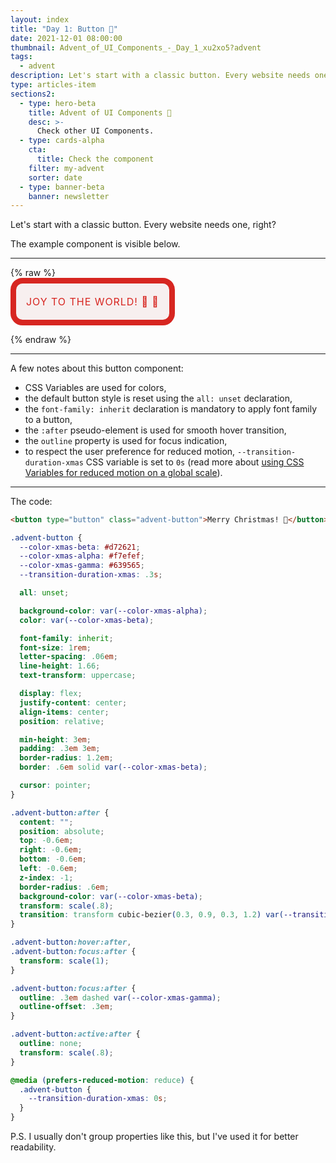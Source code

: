 ```yaml
---
layout: index
title: "Day 1: Button 🎅"
date: 2021-12-01 08:00:00
thumbnail: Advent_of_UI_Components_-_Day_1_xu2xo5?advent
tags:
  - advent
description: Let's start with a classic button. Every website needs one, right?
type: articles-item
sections2:
  - type: hero-beta
    title: Advent of UI Components 🎄
    desc: >-
      Check other UI Components.
  - type: cards-alpha
    cta:
      title: Check the component
    filter: my-advent
    sorter: date
  - type: banner-beta
    banner: newsletter
---
```


Let's start with a classic button. Every website needs one, right?

The example component is visible below.

---

{% raw %}
<button class="advent-button">Joy to the world! 🎄 🎅</button>
<style>
.advent-button {
  --color-xmas-alpha: #f7efef;
  --color-xmas-beta: #d72621;
  --color-xmas-gamma: #639565;
  --transition-duration-xmas: .3s;
  all: unset;
  background-color: var(--color-xmas-alpha);
  color: var(--color-xmas-beta);
  font-family: inherit;
  font-size: 1rem;
  letter-spacing: .06em;
  line-height: 1.66;
  text-transform: uppercase;
  display: flex;
  justify-content: center;
  align-items: center;
  position: relative;
  min-height: 3em;
  padding: .3em 1em;
  border-radius: 1.2em;
  border: .6em solid var(--color-xmas-beta);
  cursor: pointer;
}
.advent-button:after {
  content: "";
  position: absolute;
  top: -0.6em;
  right: -0.6em;
  bottom: -0.6em;
  left: -0.6em;
  z-index: -1;
  border-radius: .6em;
  background-color: var(--color-xmas-beta);
  transform: scale(.8);
  transition: transform cubic-bezier(0.3, 0.9, 0.3, 1.2) var(--transition-duration-xmas);
}
.advent-button:hover:after,
.advent-button:focus:after {
  transform: scale(1);
}
.advent-button:focus:after {
  outline: .3em dashed var(--color-xmas-gamma);
  outline-offset: .3em;
}
.advent-button:active:after {
  outline: none;
  transform: scale(.8);
}
@media (prefers-reduced-motion: reduce) {
  .advent-button {
    --transition-duration-xmas: 0s;
  }
}
</style>
{% endraw %}

---

A few notes about this button component:

- CSS Variables are used for colors,
- the default button style is reset using the `all: unset` declaration,
- the `font-family: inherit` declaration is mandatory to apply font family to a button,
- the `:after` pseudo-element is used for smooth hover transition,
- the `outline` property is used for focus indication,
- to respect the user preference for reduced motion, `--transition-duration-xmas` CSS variable is set to `0s` (read more about [using CSS Variables for reduced motion on a global scale](/articles/using-css-variables-for-reduced-motion-on-a-global-scale/)).

---

The code:

```html
<button type="button" class="advent-button">Merry Christmas! 🎄</button>
```

```css
.advent-button {
  --color-xmas-beta: #d72621;
  --color-xmas-alpha: #f7efef;
  --color-xmas-gamma: #639565;
  --transition-duration-xmas: .3s;

  all: unset;

  background-color: var(--color-xmas-alpha);
  color: var(--color-xmas-beta);

  font-family: inherit;
  font-size: 1rem;
  letter-spacing: .06em;
  line-height: 1.66;
  text-transform: uppercase;

  display: flex;
  justify-content: center;
  align-items: center;
  position: relative;

  min-height: 3em;
  padding: .3em 3em;
  border-radius: 1.2em;
  border: .6em solid var(--color-xmas-beta);

  cursor: pointer;
}

.advent-button:after {
  content: "";
  position: absolute;
  top: -0.6em;
  right: -0.6em;
  bottom: -0.6em;
  left: -0.6em;
  z-index: -1;
  border-radius: .6em;
  background-color: var(--color-xmas-beta);
  transform: scale(.8);
  transition: transform cubic-bezier(0.3, 0.9, 0.3, 1.2) var(--transition-duration-xmas);
}

.advent-button:hover:after,
.advent-button:focus:after {
  transform: scale(1);
}

.advent-button:focus:after {
  outline: .3em dashed var(--color-xmas-gamma);
  outline-offset: .3em;
}

.advent-button:active:after {
  outline: none;
  transform: scale(.8);
}

@media (prefers-reduced-motion: reduce) {
  .advent-button {
    --transition-duration-xmas: 0s;
  }
}
```

P.S. I usually don't group properties like this, but I've used it for better readability.
